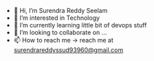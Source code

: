 - 👋 Hi, I’m Surendra Reddy Seelam
- 👀 I’m interested in Technology 
- 🌱 I’m currently learning little bit of devops stuff
- 💞️ I’m looking to collaborate on ...
- 📫 How to reach me -> reach me at surendrareddyssud93960@gmail.com

<!---
surendra93960/surendra93960 is a ✨ special ✨ repository because its `README.md` (this file) appears on your GitHub profile.
You can click the Preview link to take a look at your changes.
--->
